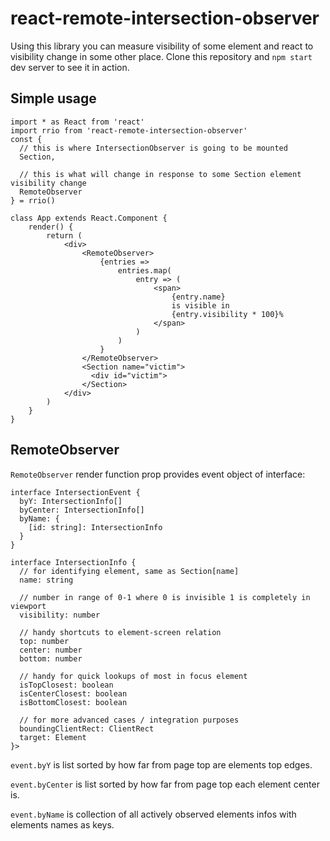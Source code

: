# react-remote-intersection-observer

Using this library you can measure visibility of some element and react to visibility change in some other place. Clone this repository and `npm start` dev server to see it in action.

## Simple usage

```tsx
import * as React from 'react'
import rrio from 'react-remote-intersection-observer'
const {
  // this is where IntersectionObserver is going to be mounted
  Section,

  // this is what will change in response to some Section element visibility change
  RemoteObserver
} = rrio()

class App extends React.Component {
    render() {
        return (
            <div>
                <RemoteObserver>
                    {entries =>
                        entries.map(
                            entry => (
                                <span>
                                    {entry.name}
                                    is visible in
                                    {entry.visibility * 100}%
                                </span>
                            )
                        )
                    }
                </RemoteObserver>
                <Section name="victim">
                  <div id="victim">
                </Section>
            </div>
        )
    }
}
```

## RemoteObserver

`RemoteObserver` render function prop provides event object of interface:

```tsx
interface IntersectionEvent {
  byY: IntersectionInfo[]
  byCenter: IntersectionInfo[]
  byName: {
    [id: string]: IntersectionInfo
  }
}

interface IntersectionInfo {
  // for identifying element, same as Section[name]
  name: string

  // number in range of 0-1 where 0 is invisible 1 is completely in viewport
  visibility: number

  // handy shortcuts to element-screen relation
  top: number
  center: number
  bottom: number

  // handy for quick lookups of most in focus element
  isTopClosest: boolean
  isCenterClosest: boolean
  isBottomClosest: boolean

  // for more advanced cases / integration purposes
  boundingClientRect: ClientRect
  target: Element
}>
```

`event.byY` is list sorted by how far from page top are elements top edges.

`event.byCenter` is list sorted by how far from page top each element center is.

`event.byName` is collection of all actively observed elements infos with elements names as keys.
